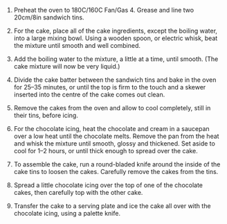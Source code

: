 1. Preheat the oven to 180C/160C Fan/Gas 4. Grease and line two 20cm/8in sandwich tins.

2. For the cake, place all of the cake ingredients, except the boiling water, into a large mixing bowl. Using a wooden spoon, or electric whisk, beat the mixture until smooth and well combined.

3. Add the boiling water to the mixture, a little at a time, until smooth. (The cake mixture will now be very liquid.)

4. Divide the cake batter between the sandwich tins and bake in the oven for 25–35 minutes, or until the top is firm to the touch and a skewer inserted into the centre of the cake comes out clean.

5. Remove the cakes from the oven and allow to cool completely, still in their tins, before icing.

6. For the chocolate icing, heat the chocolate and cream in a saucepan over a low heat until the chocolate melts. Remove the pan from the heat and whisk the mixture until smooth, glossy and thickened. Set aside to cool for 1–2 hours, or until thick enough to spread over the cake.

7. To assemble the cake, run a round-bladed knife around the inside of the cake tins to loosen the cakes. Carefully remove the cakes from the tins.

8. Spread a little chocolate icing over the top of one of the chocolate cakes, then carefully top with the other cake.

9. Transfer the cake to a serving plate and ice the cake all over with the chocolate icing, using a palette knife.